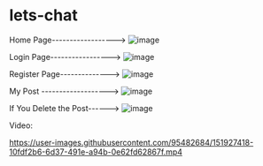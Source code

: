 # lets-chat
Home Page------------------>
![image](https://user-images.githubusercontent.com/95482684/151550234-50056729-d422-4794-a035-cc872b37462f.png)


Login Page----------------->
![image](https://user-images.githubusercontent.com/95482684/151550473-e1eca18c-a33f-440c-ab5f-d9af3497ecd5.png)


Register Page-------------->
![image](https://user-images.githubusercontent.com/95482684/151550564-150b6fc0-aa95-4ac3-b68a-7f06fc538270.png)

My Post ------------------->
![image](https://user-images.githubusercontent.com/95482684/151550765-87f323c1-f21c-456a-ae17-b51c4ff391c8.png)

If You Delete the Post------>
![image](https://user-images.githubusercontent.com/95482684/151550844-74f62bff-88a1-4bd7-b52d-3fc6472a9c6a.png)


Video:




https://user-images.githubusercontent.com/95482684/151927418-10fdf2b6-6d37-491e-a94b-0e62fd62867f.mp4


